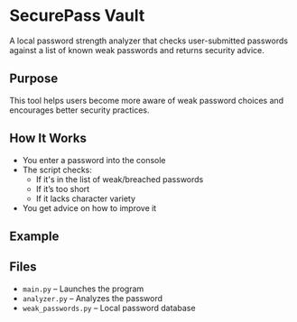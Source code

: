 # SecurePass Vault

A local password strength analyzer that checks user-submitted passwords against a list of known weak passwords and returns security advice.

##  Purpose

This tool helps users become more aware of weak password choices and encourages better security practices.

##  How It Works

- You enter a password into the console
- The script checks:
  - If it's in the list of weak/breached passwords
  - If it’s too short
  - If it lacks character variety
- You get advice on how to improve it

##  Example


##  Files

- `main.py` – Launches the program
- `analyzer.py` – Analyzes the password
- `weak_passwords.py` – Local password database
